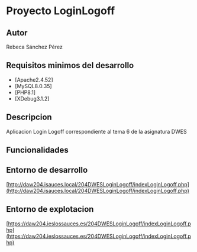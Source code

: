 # Proyecto LoginLogoff
## Autor
Rebeca Sánchez Pérez
## Requisitos minimos del desarrollo
- [Apache2.4.52]
- [MySQL8.0.35]
- [PHP8.1]
- [XDebug3.1.2]
## Descripcion
Aplicacion Login Logoff correspondiente al tema 6 de la asignatura DWES
## Funcionalidades
## Entorno de desarrollo
[http://daw204.isauces.local/204DWESLoginLogoff/indexLoginLogoff.php](http://daw204.isauces.local/204DWESLoginLogoff/indexLoginLogoff.php)
## Entorno de explotacion
[https://daw204.ieslossauces.es/204DWESLoginLogoff/indexLoginLogoff.php](https://daw204.ieslossauces.es/204DWESLoginLogoff/indexLoginLogoff.php)